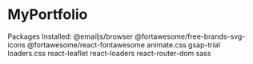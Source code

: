 # MyPortfolio

Packages Installed: @emailjs/browser
    @fortawesome/free-brands-svg-icons
    @fortawesome/react-fontawesome
    animate.css
    gsap-trial
    loaders.css
    react-leaflet
    react-loaders
    react-router-dom
    sass
